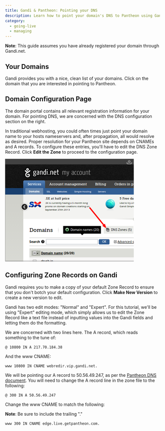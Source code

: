 ```yaml
---
title: Gandi & Pantheon: Pointing your DNS
description: Learn how to point your domain's DNS to Pantheon using Gandi.
category:
  - going-live
  - managing
---
```

**Note**: This guide assumes you have already registered your domain through Gandi.net.

## Your Domains

Gandi provides you with a nice, clean list of your domains. Click on the domain that you are interested in pointing to Pantheon.


## Domain Configuration Page

The domain portal contains all relevant registration information for your domain. For pointing DNS, we are concerned with the DNS configuration section on the right.

In traditional webhosting, you could often times just point your domain name to your hosts nameservers and, after propagation, all would resolve as desired. Proper resolution for your Pantheon site depends on CNAMEs and A records. To configure these entries, you'll have to edit the DNS Zone Record. Click **Edit the Zone** to proceed to the configuration page.

![Gandi DNS Zones](/source/docs/assets/images/desk_images/198816.png)​
## Configuring Zone Records on Gandi

Gandi requires you to make a copy of your default Zone Record to ensure that you don't botch your default configuration. Click **Make New Version** to create a new version to edit.

Gandi has two edit modes: "Normal" and "Expert". For this tutorial, we'll be using "Expert" editing mode, which simply allows us to edit the Zone Record like a text file instead of inputting values into the Gandi fields and letting them do the formatting.

We are concerned with two lines here. The A record, which reads something to the tune of:

    @ 10800 IN A 217.70.184.38


And the www CNAME:


    www 10800 IN CNAME webredir.vip.gandi.net.


We will be pointing our A record to 50.56.49.247, as per the [Pantheon DNS document](/docs/articles/going-live#get-dns-record-and-update-your-dns). You will need to change the A record line in the zone file to the following:

    @ 300 IN A 50.56.49.247


Change the www CNAME to match the following:

**Note**: Be sure to include the trailing "."


    www 300 IN CNAME edge.live.getpantheon.com.
